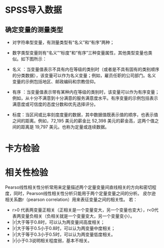 # SPSS导入数据
## 确定变量的测量类型

* 对字符串型变量，有测量类型有“名义”和“有序”两种；
* 数字类型变量则有“名义”“标度”和“有序”三种变量属性，其他类型变量也类似。如下图所示：

* 名义 ：当变量值表示不具有内在等级的类别时（或者是不具有固有的类别顺序的分类数据），该变量可以作为名义变量；例如，雇员任职的公司部门。名义变量的示例包括地区、邮政编码和宗教信仰。
* 有序 ：当变量值表示带有某种内在等级的类别时，该变量可以作为有序变量；例如，从十分不满意到十分满意的服务满意度水平。有序变量的示例包括表示满意度或可信度的态度分数和优先选择评分。
* 标度：当区间或比率刻度度量的数据，其中数据值既表示值的顺序，也表示值之间的距离。例如，72,195 美元的薪金比 52,398 美元的薪金高，这两个值之间的距离是 19,797 美元。也称为定量或连续数据。


# 卡方检验

# 相关性检验

Pearso线性相关性分析常用来定量描述两个定量变量间直线相关的方向和密切程度，同时，Pearson线性相关性分析只能用于两个定量变量之间的分析。
皮尔逊相关系数r（pearson correlation）用来表征变量之间的相关性。
若：
* r>0 代表两变量正相关（正相关是一个变量变大，另一个变量也变大），r<0代表两变量负相关（负相关就是一个变量变大，另一个变量变小）。
* |r|大于等于0.8时，可以认为两变量间高度相关；
* |r|大于等于0.5小于0.8时，可以认为两变量中度相关；
* |r|大于等于0.3小于0.5时，可以认为两变量低度相关。
* |r|小于0.3说明相关程度弱，基本不相关。

